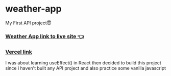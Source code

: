 # weather-app
My First API project😇
### [Weather App link to live site 👈](https://heisdera.github.io/weather-app/)
### [Vercel link](https://weather-app-brown-tau-47.vercel.app/)

I was about learning useEffect() in React then decided to build this project since i haven't built any API project and also practice some vanilla javascript 
